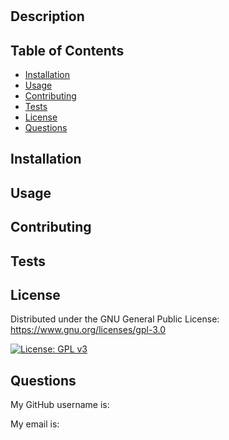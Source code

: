 # 

## Description



## Table of Contents

- [Installation](#installation)
- [Usage](#usage)
- [Contributing](#contributing)
- [Tests](#tests)
- [License](#license)
- [Questions](#questions)

## Installation



## Usage



## Contributing



## Tests



## License

Distributed under the GNU General Public License: https://www.gnu.org/licenses/gpl-3.0

 [![License: GPL v3](https://img.shields.io/badge/License-GPLv3-blue.svg)](https://www.gnu.org/licenses/gpl-3.0)

## Questions

My GitHub username is: 

My email is: 

